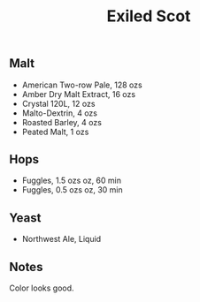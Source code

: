 ﻿---
layout: post
title: Exiled Scot
tags: [ beer ]
---
## Malt
-  American Two-row Pale, 128 ozs
-  Amber Dry Malt Extract, 16 ozs
-  Crystal 120L, 12 ozs
-  Malto-Dextrin, 4 ozs
-  Roasted Barley, 4 ozs
-  Peated Malt, 1 ozs
## Hops
-  Fuggles, 1.5 ozs oz, 60 min
-  Fuggles, 0.5 ozs oz, 30 min
## Yeast
-  Northwest Ale, Liquid
## Notes
Color looks good. 
